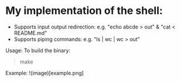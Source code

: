 # My implementation of the shell:
- Supports input output redirection: e.g. "echo abcde > out" & "cat < README.md" 
- Supports piping commands: e.g. "ls | wc | wc > out"

Usage:
To build the binary:
> make

Example:
!(image)[example.png]
